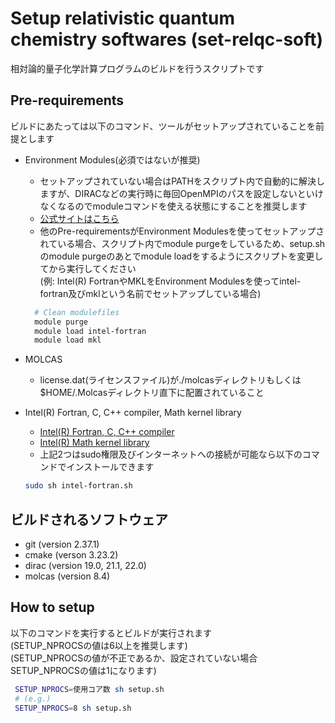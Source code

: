 # Setup relativistic quantum chemistry softwares (set-relqc-soft)

相対論的量子化学計算プログラムのビルドを行うスクリプトです

## Pre-requirements

ビルドにあたっては以下のコマンド、ツールがセットアップされていることを前提とします

- Environment Modules(必須ではないが推奨)
  - セットアップされていない場合はPATHをスクリプト内で自動的に解決しますが、DIRACなどの実行時に毎回OpenMPIのパスを設定しないといけなくなるのでmoduleコマンドを使える状態にすることを推奨します  
  - [公式サイトはこちら](http://modules.sourceforge.net/)  
  - 他のPre-requirementsがEnvironment Modulesを使ってセットアップされている場合、スクリプト内でmodule purgeをしているため、setup.shのmodule purgeのあとでmodule loadをするようにスクリプトを変更してから実行してください  
  (例: Intel(R) FortranやMKLをEnvironment Modulesを使ってintel-fortran及びmklという名前でセットアップしている場合)  

  ```sh
    # Clean modulefiles
    module purge
    module load intel-fortran
    module load mkl
  ```

- MOLCAS
  - license.dat(ライセンスファイル)が./molcasディレクトリもしくは$HOME/.Molcasディレクトリ直下に配置されていること
- Intel(R) Fortran, C, C++ compiler, Math kernel library
  - [Intel(R) Fortran, C, C++ compiler](https://www.intel.com/content/www/us/en/developer/tools/oneapi/toolkits.html)
  - [Intel(R) Math kernel library](https://www.intel.com/content/www/us/en/develop/documentation/get-started-with-mkl-for-dpcpp/top.html)
  - 上記2つはsudo権限及びインターネットへの接続が可能なら以下のコマンドでインストールできます

  ```sh
  sudo sh intel-fortran.sh
  ```

## ビルドされるソフトウェア

- git (version 2.37.1)
- cmake (verson 3.23.2)
- dirac (version 19.0, 21.1, 22.0)
- molcas (version 8.4)

## How to setup

以下のコマンドを実行するとビルドが実行されます  
(SETUP_NPROCSの値は6以上を推奨します)  
(SETUP_NPROCSの値が不正であるか、設定されていない場合SETUP_NPROCSの値は1になります)

```sh
 SETUP_NPROCS=使用コア数 sh setup.sh
 # (e.g.)
 SETUP_NPROCS=8 sh setup.sh
```
